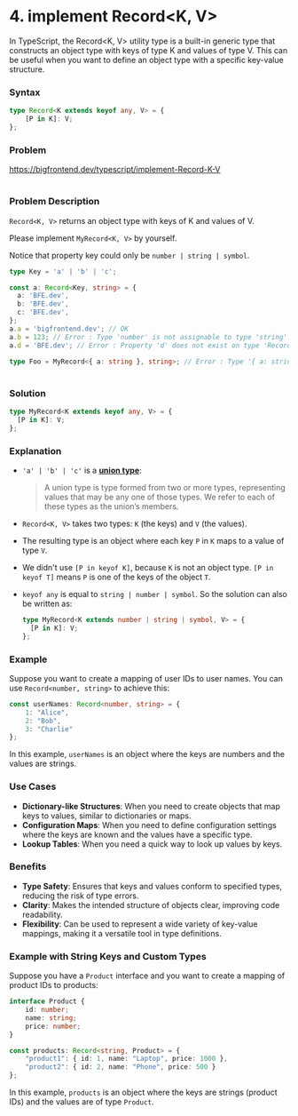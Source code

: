 # 4. implement Record<K, V>

In TypeScript, the Record<K, V> utility type is a built-in generic type that constructs an object type with keys of type K and values of type V. This can be useful when you want to define an object type with a specific key-value structure.

### Syntax

```typescript
type Record<K extends keyof any, V> = {
    [P in K]: V;
};
```


### Problem

https://bigfrontend.dev/typescript/implement-Record-K-V

#

### Problem Description

`Record<K, V>` returns an object type with keys of K and values of V.

Please implement `MyRecord<K, V>` by yourself.

Notice that property key could only be `number | string | symbol`.

```ts
type Key = 'a' | 'b' | 'c';

const a: Record<Key, string> = {
  a: 'BFE.dev',
  b: 'BFE.dev',
  c: 'BFE.dev',
};
a.a = 'bigfrontend.dev'; // OK
a.b = 123; // Error : Type 'number' is not assignable to type 'string'.
a.d = 'BFE.dev'; // Error : Property 'd' does not exist on type 'Record<Key, string>'.

type Foo = MyRecord<{ a: string }, string>; // Error : Type '{ a: string; }' does not satisfy the constraint 'string | number | symbol'.
```

#

### Solution

```ts
type MyRecord<K extends keyof any, V> = {
  [P in K]: V;
};
```

### Explanation

- `'a' | 'b' | 'c'` is a [**union type**](https://www.typescriptlang.org/docs/handbook/2/everyday-types.html#union-types):

  > A union type is type formed from two or more types, representing values that may be any one of those types. We refer to each of these types as the union’s members.

- `Record<K, V>` takes two types: `K` (the keys) and `V` (the values).

- The resulting type is an object where each key `P` in `K` maps to a value of type `V`.

- We didn't use `[P in keyof K]`, because `K` is not an object type. `[P in keyof T]` means `P` is one of the keys of the object `T`.

- `keyof any` is equal to `string | number | symbol`. So the solution can also be written as:

  ```ts
  type MyRecord<K extends number | string | symbol, V> = {
    [P in K]: V;
  };
  ```

### Example

Suppose you want to create a mapping of user IDs to user names. You can use `Record<number, string>` to achieve this:

```typescript
const userNames: Record<number, string> = {
    1: "Alice",
    2: "Bob",
    3: "Charlie"
};
```

In this example, `userNames` is an object where the keys are numbers and the values are strings.

### Use Cases

* **Dictionary-like Structures**: When you need to create objects that map keys to values, similar to dictionaries or maps.
* **Configuration Maps**: When you need to define configuration settings where the keys are known and the values have a specific type.
* **Lookup Tables**: When you need a quick way to look up values by keys.

### Benefits

* **Type Safety**: Ensures that keys and values conform to specified types, reducing the risk of type errors.
* **Clarity**: Makes the intended structure of objects clear, improving code readability.
* **Flexibility**: Can be used to represent a wide variety of key-value mappings, making it a versatile tool in type definitions.

### Example with String Keys and Custom Types

Suppose you have a `Product` interface and you want to create a mapping of product IDs to products:

```typescript
interface Product {
    id: number;
    name: string;
    price: number;
}

const products: Record<string, Product> = {
    "product1": { id: 1, name: "Laptop", price: 1000 },
    "product2": { id: 2, name: "Phone", price: 500 }
};
```

In this example, `products` is an object where the keys are strings (product IDs) and the values are of type `Product`.
